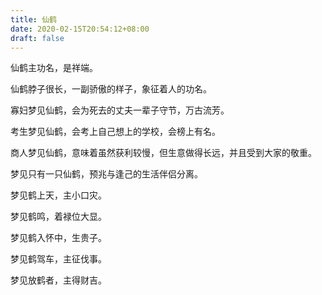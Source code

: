 ```yaml
---
title: 仙鹤
date: 2020-02-15T20:54:12+08:00
draft: false
---
```


仙鹤主功名，是祥端。<br>


仙鹤脖子很长，一副骄傲的样子，象征着人的功名。<br>


寡妇梦见仙鹤，会为死去的丈夫一辈子守节，万古流芳。<br>


考生梦见仙鹤，会考上自己想上的学校，会榜上有名。<br>


商人梦见仙鹤，意味着虽然获利较慢，但生意做得长远，并且受到大家的敬重。<br>


梦见只有一只仙鹤，预兆与逢己的生活伴侣分离。<br>


梦见鹤上天，主小口灾。<br>


梦见鹤鸣，着禄位大显。<br>


梦见鹤入怀中，生贵子。<br>


梦见鹤驾车，主征伐事。<br>


梦见放鹤者，主得财吉。<br>
